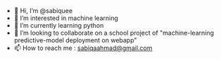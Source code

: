 - 👋 Hi, I’m @sabiquee
- 👀 I’m interested in machine learning
- 🌱 I’m currently learning python
- 💞️ I’m looking to collaborate on a school project of "machine-learning predictive-model deployment on webapp" 
- 📫 How to reach me : sabiqaahmad@gmail.com

<!---
sabiquee/sabiquee is a ✨ special ✨ repository because its `README.md` (this file) appears on your GitHub profile.
You can click the Preview link to take a look at your changes.
--->
